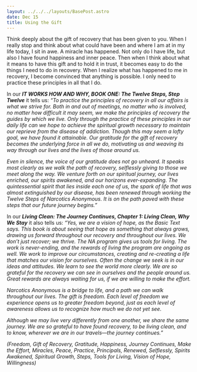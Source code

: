 ```yaml
---
layout: ../../../layouts/BasePost.astro
date: Dec 15
title: Using the Gift
---
```


Think deeply about the gift of recovery that has been given to you. When I really stop and think about what could have been and where I am at in my life today, I sit in awe. A miracle has happened. Not only do I have life, but also I have found happiness and inner peace. Then when I think about what it means to have this gift and to hold it in trust, it becomes easy to do the things I need to do in recovery. When I realize what has happened to me in recovery, I become convinced that anything is possible. I only need to practice these principles in all that I do.

In our ***IT WORKS HOW AND WHY, BOOK ONE: The Twelve Steps, Step Twelve*** it tells us: *“To practice the principles of recovery in all our affairs is what we strive for. Both in and out of meetings, no matter who is involved, no matter how difficult it may seem, we make the principles of recovery the guides by which we live. Only through the practice of these principles in our daily life can we hope to achieve the spiritual growth necessary to maintain our reprieve from the disease of addiction. Though this may seem a lofty goal, we have found it attainable. Our gratitude for the gift of recovery becomes the underlying force in all we do, motivating us and weaving its way through our lives and the lives of those around us.*

*Even in silence, the voice of our gratitude does not go unheard. It speaks most clearly as we walk the path of recovery, selflessly giving to those we meet along the way. We venture forth on our spiritual journey, our lives enriched, our spirits awakened, and our horizons ever-expanding. The quintessential spirit that lies inside each one of us, the spark of life that was almost extinguished by our disease, has been renewed through working the Twelve Steps of Narcotics Anonymous. It is on the path paved with these steps that our future journey begins.”*

In our ***Living Clean: The Journey Continues, Chapter 1: Living Clean, Why We Stay*** it also tells us: *“Yes, we are a vision of hope, as the Basic Text says. This book is about seeing that hope as something that always grows, drawing us forward throughout our recovery and throughout our lives. We don’t just recover; we thrive. The NA program gives us tools for living. The work is never-ending, and the rewards of living the program are ongoing as well. We work to improve our circumstances, creating and re-creating a life that matches our vision for ourselves. Often the change we seek is in our ideas and attitudes. We learn to see the world more clearly. We are so grateful for the recovery we can see in ourselves and the people around us. Great rewards are always waiting for us, if we are willing to make the effort.*

*Narcotics Anonymous is a bridge to life, and a path we can walk throughout our lives. The gift is freedom. Each level of freedom we experience opens us to greater freedom beyond, just as each level of awareness allows us to recognize how much we do not yet see.*

*Although we may live very differently from one another, we share the same journey. We are so grateful to have found recovery, to be living clean, and to know, wherever we are in our travels—the journey continues.”*

*(Freedom, Gift of Recovery, Gratitude, Happiness, Journey Continues, Make the Effort, Miracles, Peace, Practice, Principals, Renewed, Selflessly, Spirits Awakened, Spiritual Growth, Steps, Tools for Living, Vision of Hope, Willingness)*
